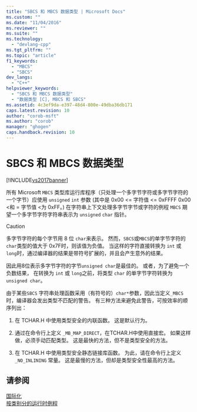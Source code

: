 ```yaml
---
title: "SBCS 和 MBCS 数据类型 | Microsoft Docs"
ms.custom: ""
ms.date: "11/04/2016"
ms.reviewer: ""
ms.suite: ""
ms.technology: 
  - "devlang-cpp"
ms.tgt_pltfrm: ""
ms.topic: "article"
f1_keywords: 
  - "MBCS"
  - "SBCS"
dev_langs: 
  - "C++"
helpviewer_keywords: 
  - "SBCS 和 MBCS 数据类型"
  - "数据类型 [C], MBCS 和 SBCS"
ms.assetid: 4c3ef9da-e397-48d4-800e-49dba36db171
caps.latest.revision: 10
author: "corob-msft"
ms.author: "corob"
manager: "ghogen"
caps.handback.revision: 10
---
```

# SBCS 和 MBCS 数据类型
[!INCLUDE[vs2017banner](../assembler/inline/includes/vs2017banner.md)]

所有 Microsoft `MBCS` 类型库运行库程序（只处理一个多字节字符或多字节字符的一个字节）应使用 `unsigned` `int` 参数 \(其中是 0x00 \<\= 字符值 \<\= 0xFFFF 0x00 \<和 \= 字节值 \<为 0xFF。\)  在字符串上下文处理多字节字节或字符的例程 `MBCS` 期望一个多字节字符字符串表示为 `unsigned` `char` 指针。  
  
> [!CAUTION]
>  多字节字符的每个字节用 8 位 `char`来表示。  然而，`SBCS`或`MBCS`的单字节字符的`char`类型的值大于 0x7F时，则该值为负值。  当这样的字符直接转换为 `int` 或 `long`时，通过编译器的结果是带符号扩展的，并且会产生意外的结果。  
  
 因此用8位表示多字节字符的字节`unsigned char`是最佳的。  或者，为了避免一个负数结果， 在转换为 `int` 或 `long`之前，将类型 `char` 的单字节字符转换为`unsigned char`。  
  
 由于某些`SBCS` 字符串处理函数采用（有符号的）`char*`参数，因此当定义`_MBCS`时，编译器会发出类型不匹配的警告。  有三种方法来避免此警告，可按效率的顺序列出：  
  
1.  在 TCHAR.H 中使用类型安全的内联函数。  这是默认行为。  
  
2.  通过在命令行上定义 `_MB_MAP_DIRECT`，在TCHAR.H中使用直接宏。  如果这样做，必须手动匹配类型。  这是最快的方法，但不是类型安全的方法。  
  
3.  在 TCHAR.H 中使用类型安全静态链接库函数。  为此，请在命令行上定义 `_NO_INLINING` 常量。  这是最慢的方法，但却是类型安全性最高的方法。  
  
## 请参阅  
 [国际化](../c-runtime-library/internationalization.md)   
 [按类别分的运行时例程](../c-runtime-library/run-time-routines-by-category.md)